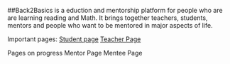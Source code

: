 ##Back2Basics is a eduction and mentorship platform for people who are are learning reading and Math. It brings together teachers, students, mentors and people who want to be mentored in major aspects of life. 
 
 Important pages: 
  [Student page](https://github.com/corinabejan/Back2Basics/tree/development/src/pages/Student)
  [Teacher Page](https://github.com/corinabejan/Back2Basics/tree/development/src/pages/Teacher)

 
 Pages on progress
  Mentor Page 
  Mentee Page

